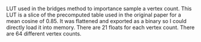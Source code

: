 LUT used in the bridges method to importance sample a vertex count. This LUT is a slice of the precomputed table used in the original paper for a mean cosine of 0.85.
It was flattened and exported as a binary so I could directly load it into memory. There are 21 floats for each vertex count. There are 64 different vertex counts.
